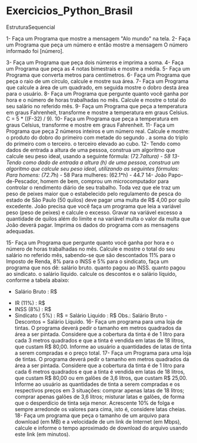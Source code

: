 # Exercicios_Python_Brasil

EstruturaSequencial



1- Faça um Programa que mostre a mensagem "Alo mundo" na tela.
2- Faça um Programa que peça um número e então mostre a mensagem O número informado foi [número].

3- Faça um Programa que peça dois números e imprima a soma.
4- Faça um Programa que peça as 4 notas bimestrais e mostre a média.
5- Faça um Programa que converta metros para centímetros.
6- Faça um Programa que peça o raio de um círculo, calcule e mostre sua área.
7- Faça um Programa que calcule a área de um quadrado, em seguida mostre o dobro desta área para o usuário.
8- Faça um Programa que pergunte quanto você ganha por hora e o número de horas trabalhadas no mês. Calcule e mostre o total do seu salário no referido mês.
9- Faça um Programa que peça a temperatura em graus Fahrenheit, transforme e mostre a temperatura em graus Celsius.
C = 5 * ((F-32) / 9).
10- Faça um Programa que peça a temperatura em graus Celsius, transforme e mostre em graus Fahrenheit.
11- Faça um Programa que peça 2 números inteiros e um número real. Calcule e mostre:
    o produto do dobro do primeiro com metade do segundo .
    a soma do triplo do primeiro com o terceiro.
    o terceiro elevado ao cubo.
12- Tendo como dados de entrada a altura de uma pessoa, construa um algoritmo que calcule seu peso ideal, usando a seguinte fórmula: (72.7*altura) - 58
13- Tendo como dado de entrada a altura (h) de uma pessoa, construa um algoritmo que calcule seu peso ideal, utilizando as seguintes fórmulas:
     Para homens: (72.7*h) - 58
     Para mulheres: (62.1*h) - 44.7
14- João Papo-de-Pescador, homem de bem, comprou um microcomputador para controlar o rendimento diário de seu trabalho. Toda vez que ele traz um peso de peixes maior que o estabelecido pelo regulamento de pesca do estado de São Paulo (50 quilos) deve pagar uma multa de R$ 4,00 por quilo excedente. João precisa que você faça um programa que leia a variável peso (peso de peixes) e calcule o excesso. Gravar na variável excesso a quantidade de quilos além do limite e na variável multa o valor da multa que João deverá pagar. Imprima os dados do programa com as mensagens adequadas.

15- Faça um Programa que pergunte quanto você ganha por hora e o número de horas trabalhadas no mês. Calcule e mostre o total do seu salário no referido mês, sabendo-se que são descontados 11% para o Imposto de Renda, 8% para o INSS e 5% para o sindicato, faça um programa que nos dê:
salário bruto.
quanto pagou ao INSS.
quanto pagou ao sindicato.
o salário líquido.
calcule os descontos e o salário líquido, conforme a tabela abaixo:
+ Salário Bruto : R$
- IR (11%) : R$
- INSS (8%) : R$
- Sindicato ( 5%) : R$
= Salário Liquido : R$
Obs.: Salário Bruto - Descontos = Salário Líquido.
16- Faça um programa para uma loja de tintas. O programa deverá pedir o tamanho em metros quadrados da área a ser pintada. Considere que a cobertura da tinta é de 1 litro para cada 3 metros quadrados e que a tinta é vendida em latas de 18 litros, que custam R$ 80,00. Informe ao usuário a quantidades de latas de tinta a serem compradas e o preço total.
17- Faça um Programa para uma loja de tintas. O programa deverá pedir o tamanho em metros quadrados da área a ser pintada. Considere que a cobertura da tinta é de 1 litro para cada 6 metros quadrados e que a tinta é vendida em latas de 18 litros, que custam R$ 80,00 ou em galões de 3,6 litros, que custam R$ 25,00.
Informe ao usuário as quantidades de tinta a serem compradas e os respectivos preços em 3 situações:
comprar apenas latas de 18 litros;
comprar apenas galões de 3,6 litros;
misturar latas e galões, de forma que o desperdício de tinta seja menor. Acrescente 10% de folga e sempre arredonde os valores para cima, isto é, considere latas cheias.
18- Faça um programa que peça o tamanho de um arquivo para download (em MB) e a velocidade de um link de Internet (em Mbps), calcule e informe o tempo aproximado de download do arquivo usando este link (em minutos).
